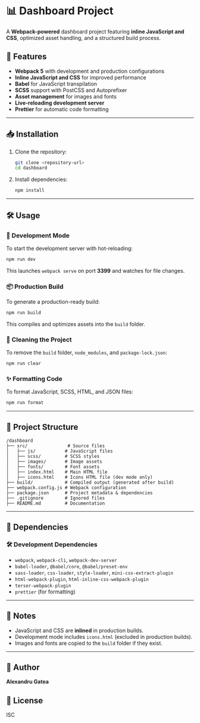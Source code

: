 # 📊 Dashboard Project

A **Webpack-powered** dashboard project featuring **inline JavaScript and CSS**, optimized asset handling, and a structured build process.

## 🚀 Features

- **Webpack 5** with development and production configurations
- **Inline JavaScript and CSS** for improved performance
- **Babel** for JavaScript transpilation
- **SCSS** support with PostCSS and Autoprefixer
- **Asset management** for images and fonts
- **Live-reloading development server**
- **Prettier** for automatic code formatting

---

## 📥 Installation

1. Clone the repository:

   ```sh
   git clone <repository-url>
   cd dashboard
   ```

2. Install dependencies:

   ```sh
   npm install
   ```

---

## 🛠 Usage

### 🔧 Development Mode

To start the development server with hot-reloading:

```sh
npm run dev
```

This launches `webpack serve` on port **3399** and watches for file changes.

### 📦 Production Build

To generate a production-ready build:

```sh
npm run build
```

This compiles and optimizes assets into the `build` folder.

### 🧹 Cleaning the Project

To remove the `build` folder, `node_modules`, and `package-lock.json`:

```sh
npm run clear
```

### ✨ Formatting Code

To format JavaScript, SCSS, HTML, and JSON files:

```sh
npm run format
```

---

## 📂 Project Structure

```
/dashboard
├── src/               # Source files
│   ├── js/           # JavaScript files
│   ├── scss/         # SCSS styles
│   ├── images/       # Image assets
│   ├── fonts/        # Font assets
│   ├── index.html    # Main HTML file
│   ├── icons.html    # Icons HTML file (dev mode only)
├── build/            # Compiled output (generated after build)
├── webpack.config.js # Webpack configuration
├── package.json      # Project metadata & dependencies
├── .gitignore        # Ignored files
├── README.md         # Documentation
```

---

## 📌 Dependencies

### 🛠 Development Dependencies

- `webpack`, `webpack-cli`, `webpack-dev-server`
- `babel-loader`, `@babel/core`, `@babel/preset-env`
- `sass-loader`, `css-loader`, `style-loader`, `mini-css-extract-plugin`
- `html-webpack-plugin`, `html-inline-css-webpack-plugin`
- `terser-webpack-plugin`
- `prettier` (for formatting)

---

## 📢 Notes

- JavaScript and CSS are **inlined** in production builds.
- Development mode includes `icons.html` (excluded in production builds).
- Images and fonts are copied to the `build` folder if they exist.

---

## 👤 Author

**Alexandru Gatea**

## 📜 License

ISC

